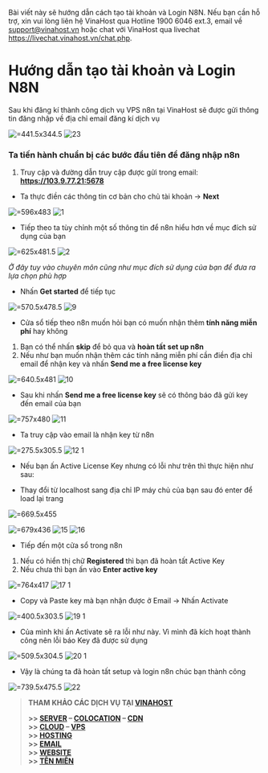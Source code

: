 
Bài viết này sẽ hướng dẫn cách tạo tài khoản và Login N8N. Nếu bạn cần hỗ trợ, xin vui lòng liên hệ VinaHost qua Hotline 1900 6046 ext.3, email về support@vinahost.vn hoặc chat với VinaHost qua livechat https://livechat.vinahost.vn/chat.php.


# Hướng dẫn tạo tài khoản và Login N8N

Sau khi đăng kí thành công dịch vụ VPS n8n tại VinaHost sẽ được gửi thông tin đăng nhập về địa chỉ email đăng kí dịch vụ

 ![](attachments/698bfabf-2168-4b49-a7c1-b22e0952b51e.png " =441.5x344.5")
![23](https://github.com/user-attachments/assets/89393292-fe26-4d98-a140-2faf1e2ab6be)



### Ta tiến hành chuẩn bị các bước đầu tiên để đăng nhập n8n

1. Truy cập và đường dẫn truy cập được gửi trong email: **https://103.9.77.21:5678**
* Ta thực điền các thông tin cơ bản cho chủ tài khoản → **Next**

 ![](attachments/4eae4167-4420-4c8a-93cd-d921b465f016.png " =596x483")
 ![1](https://github.com/user-attachments/assets/61c042bf-5388-4317-8631-03f5e9a9a93f)

 

* Tiếp theo ta tùy chỉnh một số thông tin để n8n hiểu hơn về mục đích sử dụng của bạn

 ![](attachments/f648c70a-f892-4be5-8dae-e6ec666781a6.png " =625x481.5")
 ![2](https://github.com/user-attachments/assets/1bb9e964-ab3c-45e8-9df2-392cea326e79)


*Ở đây tuy vào chuyên môn cũng như mục đích sử dụng của bạn để đưa ra lựa chọn phù hợp*

* Nhấn **Get started** để tiếp tục

 ![](attachments/99de6c91-96f6-4f2b-91c5-2573c2db021e.png " =570.5x478.5")
 ![9](https://github.com/user-attachments/assets/04cc4d62-8bda-4af5-b16a-d82d55e9b504)


* Cửa sổ tiếp theo n8n muốn hỏi bạn có muốn nhận thêm **tính năng miễn phí** hay không


1. Bạn có thể nhấn **skip** để bỏ qua và **hoàn tất** **set up n8n**
2. Nếu như bạn muốn nhận thêm các tính năng miễn phí cần điền địa chỉ email để nhận key và nhấn **Send me a free license key**

 ![](attachments/721dcee8-f87d-4f5c-9358-cf751ded8b17.png " =640.5x481")
 ![10](https://github.com/user-attachments/assets/22827bf6-c6e4-4413-871c-8d4ef9ffc440)


* Sau khi nhấn **Send me a free license key** sẽ có thông báo đã gửi key đến email của bạn

 ![](attachments/377a59d3-4737-4023-a936-9ef9e95cff18.png " =757x480")
 ![11](https://github.com/user-attachments/assets/e409b5af-6d2f-4132-8f0f-5481b6663ed6)


* Ta truy cập vào email là nhận key từ n8n

 ![](attachments/854c21b2-e5d2-462d-bb17-0b90445454f4.png " =275.5x305.5")
 ![12 1](https://github.com/user-attachments/assets/522b1070-d738-4d51-8a91-61130562b0b6)


* Nếu bạn ấn Active License Key nhưng có lỗi như trên thì thực hiện như sau:


* Thay đổi từ localhost sang địa chỉ IP máy chủ của bạn sau đó enter để load lại trang

 ![](attachments/e31e991a-118d-4b99-bcf7-ff4007a0e8a1.png " =669.5x455")

 ![](attachments/a091ad5a-6a00-416e-a00a-c44d70062dc2.png " =679x436")
 ![15](https://github.com/user-attachments/assets/96556d68-00ea-47a8-ba38-27671d2250c5)
![16](https://github.com/user-attachments/assets/0a242e1a-3a73-4b93-909d-9dcf500732de)


* Tiếp đến một cửa sổ trong n8n


1. Nếu có hiển thị chữ **Registered** thì bạn đã hoàn tất Active Key
2. Nếu chưa thì bạn ấn vào **Enter active key**

 ![](attachments/316f8fa3-02ef-465d-88d6-5c3a430d7a33.png " =764x417")
 ![17 1](https://github.com/user-attachments/assets/6817ba95-7cef-4eab-b326-1b5dd4c78f0e)


* Copy và Paste key mà bạn nhận được ở Email → Nhấn Activate

 ![](attachments/f17ea99e-1268-47fe-b105-df2e7171f1b0.png " =400.5x303.5")
 ![19 1](https://github.com/user-attachments/assets/f742a973-8993-4b1f-9052-fbb84c788934)


* Của mình khi ấn Activate sẽ ra lỗi như này. Vì mình đã kích hoạt thành công nên lỗi báo Key đã được sử dụng

 ![](attachments/0abf1f90-a169-4524-8571-45fecf9b21f8.png " =509.5x304.5")
 ![20 1](https://github.com/user-attachments/assets/f53cb2a5-2611-4593-9892-f2d814e70974)


* Vậy là chúng ta đã hoàn tất setup và login n8n chúc bạn thành công

 ![](attachments/b3df8288-ac01-4dd5-b33b-0e43576eee78.png " =739.5x475.5")
 ![22](https://github.com/user-attachments/assets/22a9810b-9d9d-4377-9138-2973c57e53d7)


> **THAM KHẢO CÁC DỊCH VỤ TẠI [VINAHOST](https://vinahost.vn/)**
>
> **\>> [SERVER](https://vinahost.vn/thue-may-chu-rieng/) – [COLOCATION](https://vinahost.vn/colocation.html) – [CDN](https://vinahost.vn/dich-vu-cdn-chuyen-nghiep)**<br>
> **\>> [CLOUD](https://vinahost.vn/cloud-server-gia-re/) – [VPS](https://vinahost.vn/vps-ssd-chuyen-nghiep/)**<br>
> **\>> [HOSTING](https://vinahost.vn/wordpress-hosting)**<br>
> **\>> [EMAIL](https://vinahost.vn/email-hosting)**<br>
> **\>> [WEBSITE](http://vinawebsite.vn/)**<br>
> **\>> [TÊN MIỀN](https://vinahost.vn/ten-mien-gia-re/)**



